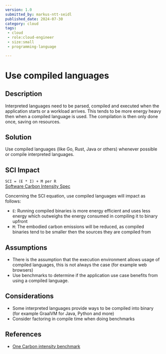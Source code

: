 ```yaml
---
version: 1.0
submitted_by: markus-ntt-seidl
published_date: 2024-07-30
category: cloud
tags: 
 - cloud
 - role:cloud-engineer
 - size:small
 - programming-language

---
```


# Use compiled languages

## Description

Interpreted languages need to be parsed, compiled and executed when the application starts or a workload arrives. This tends to be more energy heavy then when a compiled language is used. The compilation is then only done once, saving on resources.

## Solution

Use compiled languages (like Go, Rust, Java or others) whenever possible or compile interpreted languages.


## SCI Impact

`SCI = (E * I) + M per R`  
[Software Carbon Intensity Spec](https://grnsft.org/sci)

Concerning the SCI equation, use compiled languages will impact as follows:

- `E`: Running compiled binaries is more energy efficient and uses less energy which outweighs the energy consumed in compiling it to binary upfront
- `M`: The embodied carbon emissions will be reduced, as compiled binaries tend to be smaller then the sources they are compiled from

## Assumptions

- There is the assumption that the execution environment allows usage of compiled languages, this is not always the case (for example web browsers)
- Use benchmarks to determine if the application use case benefits from using a compiled language.

## Considerations

- Some interpreted languages provide ways to be compiled into binary (for example GraalVM for Java, Python and more)
- Consider factoring in compile time when doing benchmarks 

## References

- [One Carbon intensity benchmark](https://greenlab.di.uminho.pt/wp-content/uploads/2017/10/sleFinal.pdf)


